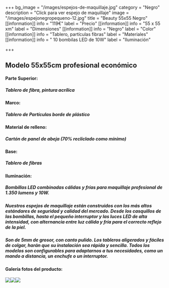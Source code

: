 +++
bg_image = "/images/espejos-de-maquillaje.jpg"
category = "Negro"
description = "Click para ver espejo de maquillaje"
image = "/images/espejonegropequeno-12.jpg"
title = "Beauty 55x55 Negro"
[[information]]
info = "119€"
label = "Precio"
[[information]]
info = "55 x 55 xm"
label = "Dimensiones"
[[information]]
info = "Negro"
label = "Color"
[[information]]
info = "Tablero, partículas fibras"
label = "Materiales"
[[information]]
info = " 10 bombilas LED de 10W"
label = "Iluminación"

+++
## Modelo 55x55cm profesional económico

#### **Parte Superior:**

##### Tablero de fibra, pintura acrílica

#### **Marco:**

##### Tablero de Partículas borde de plástico

#### **Material de relleno:**

##### Cartón de panel de abeja (70% recliclado como mínimo)

#### **Base:**

##### Tablero de fibras

#### **Iluminación:**

##### Bombillas LED combinadas cálidas y frías para maquillaje profesional de 1.350 lumens y 10W.

##### Nuestros espejos de maquillaje están construidos con los más altos estándares de seguridad y calidad del mercado. Desde los casquillos de las bombillas, hasta el pequeño interruptor y las luces LED de alta intensidad, con alternancia entre luz cálida y fría para el correcto reflejo de la piel.

##### Son de 5mm de grosor, con canto pulido. Los tableros aligerados y fáciles de colgar, harán que su instalación sea rápida y sencilla. Todos los modelos son configurables para adaptarnos a tus necesidades, como un mando a distancia, un enchufe o un interruptor.

#### Galería fotos del producto:

![](/images/espejonegropequeno-12.jpg)![](/images/espejonegropequeno-22.jpg)![](/images/espejonegropequeno-32.jpg)